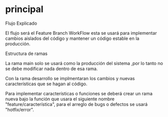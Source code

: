 # principal

Flujo Explicado

El flujo será el Feature Branch WorkFlow esta se usará para implementar cambios aislados
del código y mantener un código estable en la producción.

Estructura de ramas

La rama main solo se usará como la producción del sistema
,por lo tanto no se debe modificar nada dentro de esa rama.

Con la rama desarrollo se implmentaran los cambios y nuevas
características que se hagan al código.

Para implementar características o funciones 
se deberá crear un rama nueva bajo la función
que usara el siguiente nombre "feature/característica",
para el arreglo de bugs o defectos se usará
"hotfix/error".

